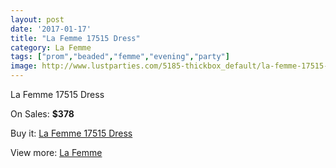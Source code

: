 ```yaml
---
layout: post
date: '2017-01-17'
title: "La Femme 17515 Dress"
category: La Femme
tags: ["prom","beaded","femme","evening","party"]
image: http://www.lustparties.com/5185-thickbox_default/la-femme-17515-dress.jpg
---
```

La Femme 17515 Dress

On Sales: **$378**
<a href="https://www.lustparties.com/en/la-femme/1721-la-femme-17515-dress.html"><amp-img layout="responsive" width="600" height="600" src="//www.lustparties.com/5185-thickbox_default/la-femme-17515-dress.jpg" alt="La Femme 17515 Dress 0" /></a>
<a href="https://www.lustparties.com/en/la-femme/1721-la-femme-17515-dress.html"><amp-img layout="responsive" width="600" height="600" src="//www.lustparties.com/5188-thickbox_default/la-femme-17515-dress.jpg" alt="La Femme 17515 Dress 1" /></a>
<a href="https://www.lustparties.com/en/la-femme/1721-la-femme-17515-dress.html"><amp-img layout="responsive" width="600" height="600" src="//www.lustparties.com/5187-thickbox_default/la-femme-17515-dress.jpg" alt="La Femme 17515 Dress 2" /></a>
<a href="https://www.lustparties.com/en/la-femme/1721-la-femme-17515-dress.html"><amp-img layout="responsive" width="600" height="600" src="//www.lustparties.com/5186-thickbox_default/la-femme-17515-dress.jpg" alt="La Femme 17515 Dress 3" /></a>

Buy it: [La Femme 17515 Dress](https://www.lustparties.com/en/la-femme/1721-la-femme-17515-dress.html "La Femme 17515 Dress")

View more: [La Femme](https://www.lustparties.com/en/4-la-femme "La Femme")